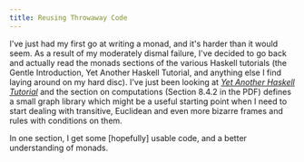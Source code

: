 ```yaml
---
title: Reusing Throwaway Code
---
```

I've just had my first go at writing a monad, and it's harder than it would seem. As a result of my moderately dismal failure, I've decided to go back and actually read the monads sections of the various Haskell tutorials (the Gentle Introduction, Yet Another Haskell Tutorial, and anything else I find laying around on my hard disc). I've just been looking at <a href="http://www.isi.edu/~hdaume/htut/" style="font-style: italic;">Yet Another Haskell Tutorial</a> and the section on computations (Section 8.4.2 in the PDF) defines a small graph library which might be a useful starting point when I need to start dealing with transitive, Euclidean and even more bizarre frames and rules with conditions on them.

In one section, I get some [hopefully] usable code, and a better understanding of monads.
